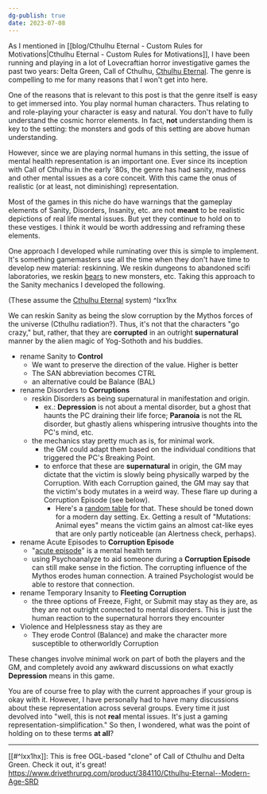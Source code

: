```yaml
---
dg-publish: true
date: 2023-07-08
---
```


As I mentioned in [[blog/Cthulhu Eternal - Custom Rules for Motivations|Cthulhu Eternal - Custom Rules for Motivations]], I have been running and playing in a lot of Lovecraftian horror investigative games the past two years: Delta Green, Call of Cthulhu, [Cthulhu Eternal](https://www.drivethrurpg.com/product/384110/Cthulhu-Eternal--Modern-Age-SRD). The genre is compelling to me for many reasons that I won't get into here.

One of the reasons that is relevant to this post is that the genre itself is easy to get immersed into. You play normal human characters. Thus relating to and role-playing your character is easy and natural. You don't have to fully understand the cosmic horror elements. In fact, **not** understanding them is key to the setting: the monsters and gods of this setting are above human understanding.  

However, since we are playing normal humans in this setting, the issue of mental health representation is an important one. Ever since its inception with Call of Cthulhu in the early '80s, the genre has had sanity, madness and other mental issues as a core conceit. With this came the onus of realistic (or at least, not diminishing) representation.

Most of the games in this niche do have warnings that the gameplay elements of Sanity, Disorders, Insanity, etc. are not **meant** to be realistic depictions of real life mental issues. But yet they continue to hold on to these vestiges. I think it would be worth addressing and reframing these elements. 

One approach I developed while ruminating over this is simple to implement. It's something gamemasters use all the time when they don't have time to develop new material: reskinning. We reskin dungeons to abandoned scifi laboratories, we reskin [bears](https://talesofthegrotesqueanddungeonesque.blogspot.com/2016/08/just-use-bears.html) to new monsters, etc. Taking this approach to the Sanity mechanics I developed the following.

(These assume the [Cthulhu Eternal](https://www.drivethrurpg.com/product/384110/Cthulhu-Eternal--Modern-Age-SRD) system) ^lxx1hx

We can reskin Sanity as being the slow corruption by the Mythos forces of the universe (Cthulhu radiation?). Thus, it's not that the characters "go crazy," but, rather, that they are **corrupted** in an outright **supernatural** manner by the alien magic of Yog-Sothoth and his buddies. 

- rename Sanity to **Control** 
	- We want to preserve the direction of the value. Higher is better
	- The SAN abbreviation becomes CTRL
	- an alternative could be Balance (BAL)
- rename Disorders to **Corruptions**
	- reskin Disorders as being supernatural in manifestation and origin. 
		- ex.: **Depression** is not about a mental disorder, but a ghost that haunts the PC draining their life force; **Paranoia** is not the RL disorder, but ghastly aliens whispering intrusive thoughts into the PC's mind, etc. 
	- the mechanics stay pretty much as is, for minimal work. 
		- the GM could adapt them based on the individual conditions that triggered the PC's Breaking Point.
		- to enforce that these are **supernatural** in origin, the GM may dictate that the victim is slowly being physically warped by the Corruption. With each Corruption gained, the GM may say that the victim's body mutates in a weird way. These flare up during a Corruption Episode (see below).
			- Here's a [random table](https://chartopia.d12dev.com/chart/10413/?ref=randroll.com) for that. These should be toned down for a modern day setting. Ex. Getting a result of "Mutations: Animal eyes" means the victim gains an almost cat-like eyes that are only partly noticeable (an Alertness check, perhaps).
- rename Acute Episodes to **Corruption Episode**
	- "[acute episode](https://medical-dictionary.thefreedictionary.com/acute+episode)" is a mental health term
	- using Psychoanalyze to aid someone during a **Corruption Episode** can still make sense in the fiction. The corrupting influence of the Mythos erodes human connection. A trained Psychologist would be able to restore that connection. 
- rename Temporary Insanity to **Fleeting Corruption**
	- the three options of Freeze, Fight, or Submit may stay as they are, as they are not outright connected to mental disorders. This is just the human reaction to the supernatural horrors they encounter 
- Violence and Helplessness stay as they are
	- They erode Control (Balance) and make the character more susceptible to otherworldly Corruption 

These changes involve minimal work on part of both the players and the GM, and completely avoid any awkward discussions on what exactly **Depression** means in this game. 

You are of course free to play with the current approaches if your group is okay with it. However, I have personally had to have many discussions about these representation across several groups. Every time it just devolved into "well, this is not **real** mental issues. It's just a gaming representation-simplification." So then, I wondered, what was the point of holding on to these terms **at all**?

---

[[#^lxx1hx]]: This is free OGL-based "clone" of Call of Cthulhu and Delta Green. Check it out, it's great! https://www.drivethrurpg.com/product/384110/Cthulhu-Eternal--Modern-Age-SRD

